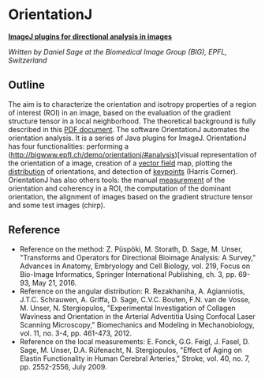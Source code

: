 OrientationJ
============

[**ImageJ plugins for directional analysis in images**](http://bigwww.epfl.ch/demo/orientation/)

_Written by Daniel Sage at the Biomedical Image Group (BIG), EPFL, Switzerland_

## Outline
The aim is to characterize the orientation and isotropy properties of a region of interest (ROI) in an image, based on the evaluation of the gradient structure tensor in a local neighborhood. 
The theoretical background is fully described in this [PDF document](http://bigwww.epfl.ch/demo/orientationj/theoretical-background.pdf). 
The software OrientationJ automates the orientation analysis. It is a series of Java plugins for ImageJ. 
OrientationJ has four functionalities: 
performing a (http://bigwww.epfl.ch/demo/orientationj/#analysis)[visual</a> representation of the orientation of a image, creation of a [vector field](http://bigwww.epfl.ch/demo/orientationj/#vector) map, plotting the [distribution](http://bigwww.epfl.ch/demo/orientationj/#dist) of orientations, and detection of [keypoints](http://bigwww.epfl.ch/demo/orientationj/#corner)</a> (Harris Corner). 
OrientationJ has also others tools: the manual [measurement](http://bigwww.epfl.ch/demo/orientationj/#measure) of the orientation and coherency in a ROI, the computation of the dominant orientation, the alignment of images based on the gradient structure tensor and some test images (chirp).

## Reference
* Reference on the method: Z. Püspöki, M. Storath, D. Sage, M. Unser, "Transforms and Operators for Directional Bioimage Analysis: A Survey," Advances in Anatomy, Embryology and Cell Biology, vol. 219, Focus on Bio-Image Informatics, Springer International Publishing, ch. 3, pp. 69-93, May 21, 2016.
* Reference on the angular distribution: R. Rezakhaniha, A. Agianniotis, J.T.C. Schrauwen, A. Griffa, D. Sage, C.V.C. Bouten, F.N. van de Vosse, M. Unser, N. Stergiopulos, "Experimental Investigation of Collagen Waviness and Orientation in the Arterial Adventitia Using Confocal Laser Scanning Microscopy," Biomechanics and Modeling in Mechanobiology, vol. 11, no. 3-4, pp. 461-473, 2012.
* Reference on the local measurements: E. Fonck, G.G. Feigl, J. Fasel, D. Sage, M. Unser, D.A. Rüfenacht, N. Stergiopulos, "Effect of Aging on Elastin Functionality in Human Cerebral Arteries," Stroke, vol. 40, no. 7, pp. 2552-2556, July 2009.
